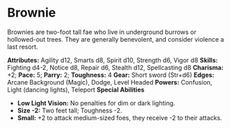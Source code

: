 # Brownie

Brownies are two-foot tall fae who live in underground burrows or
hollowed-out trees. They are generally benevolent, and consider violence
a last resort.

**Attributes:** Agility d12, Smarts d8, Spirit d10, Strength d6, Vigor
d8
**Skills:** Fighting d4-2, Notice d8, Repair d6, Stealth d12,
Spellcasting d8
**Charisma:** +2; **Pace:** 5; **Parry:** 2; **Toughness:** 4
**Gear:** Short sword (Str+d6)
**Edges:** Arcane Background (Magic), Dodge, Level Headed
**Powers:** Confusion, Light (dancing lights), Teleport
**Special Abilities**

- **Low Light Vision:** No penalties for dim or dark lighting.
- **Size -2:** Two feet tall; Toughness -2.
- **Small:** +2 to attack medium-sized foes, they receive -2 to their
attacks.
